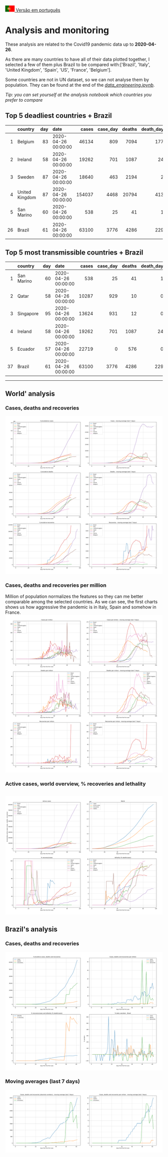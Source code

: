 [<img src="../data/bandeiras/PT.png" width="30"   /> Versão em português](README_WORLD.md)

# **Analysis and monitoring**
These analysis are related to the Covid19 pandemic data up to **2020-04-26**.

As there are many countries to have all of their data plotted together, I selected a few of them plus Brazil to be compared with:['Brazil', 'Italy', 'United Kingdom', 'Spain', 'US', 'France', 'Belgium'].

Some countries are not in UN dataset, so we can not analyse them by population. They can be found at the end of the *[data_engineering.ipynb](../data_engineering.ipynb)*.

*Tip: you can set yourself at the analysis notebook which countries you prefer to compare*

## Top 5 deadliest countries + Brazil
|    | country        |   day | date                |   cases |   case_day |   deaths |   death_day |   cases_million |   deaths_million |   avg7_cases_million |   avg7_deaths_million |   avg7_recoveries_million |
|---:|:---------------|------:|:--------------------|--------:|-----------:|---------:|------------:|----------------:|-----------------:|---------------------:|----------------------:|--------------------------:|
|  1 | Belgium        |    83 | 2020-04-26 00:00:00 |   46134 |        809 |     7094 |         177 |            70.1 |             15.3 |                   94 |                    17 |                        25 |
|  2 | Ireland        |    58 | 2020-04-26 00:00:00 |   19262 |        701 |     1087 |          24 |           143.6 |              4.9 |                  117 |                    13 |                       267 |
|  3 | Sweden         |    87 | 2020-04-26 00:00:00 |   18640 |        463 |     2194 |           2 |            46.1 |              0.2 |                   60 |                     9 |                         6 |
|  4 | United Kingdom |    87 | 2020-04-26 00:00:00 |  154037 |       4468 |    20794 |         413 |            66.2 |              6.1 |                   69 |                     9 |                         0 |
|  5 | San Marino     |    60 | 2020-04-26 00:00:00 |     538 |         25 |       41 |           1 |           738.2 |             29.5 |                  324 |                     8 |                        16 |
| 26 | Brazil         |    61 | 2020-04-26 00:00:00 |   63100 |       3776 |     4286 |         229 |            17.9 |              1.1 |                   16 |                     1 |                         5 |


 ## Top 5 most transmissible countries + Brazil
|    | country    |   day | date                |   cases |   case_day |   deaths |   death_day |   cases_million |   deaths_million |   avg7_cases_million |   avg7_deaths_million |   avg7_recoveries_million |
|---:|:-----------|------:|:--------------------|--------:|-----------:|---------:|------------:|----------------:|-----------------:|---------------------:|----------------------:|--------------------------:|
|  1 | San Marino |    60 | 2020-04-26 00:00:00 |     538 |         25 |       41 |           1 |           738.2 |             29.5 |                  324 |                     8 |                        16 |
|  2 | Qatar      |    58 | 2020-04-26 00:00:00 |   10287 |        929 |       10 |           0 |           328   |              0   |                  244 |                     0 |                        24 |
|  3 | Singapore  |    95 | 2020-04-26 00:00:00 |   13624 |        931 |       12 |           0 |           160.4 |              0   |                  173 |                     0 |                         7 |
|  4 | Ireland    |    58 | 2020-04-26 00:00:00 |   19262 |        701 |     1087 |          24 |           143.6 |              4.9 |                  117 |                    13 |                       267 |
|  5 | Ecuador    |    57 | 2020-04-26 00:00:00 |   22719 |          0 |      576 |           0 |             0   |              0   |                  108 |                     0 |                         2 |
| 37 | Brazil     |    61 | 2020-04-26 00:00:00 |   63100 |       3776 |     4286 |         229 |            17.9 |              1.1 |                   16 |                     1 |                         5 |
----------------------
## World' analysis
### Cases, deaths and recoveries
![](world_cases_deaths.png)

 ### Cases, deaths and recoveries per million
Million of population normalizes the features so they can me better comparable among the selected countries. As we can see, the first charts shows us how aggressive the pandemic is in Italy, Spain and somehow in France.
![](world_cases_deaths_million.png)

 ### Active cases, world overview, % recoveries and lethality
![](world_active_cases_percentages.png)
----------------------
## Brazil's analysis


 ### Cases, deaths and recoveries
![](brazil_number_million_variation.png)

 ### Moving averages (last 7 days)
![](brazil_movingAvg.png)